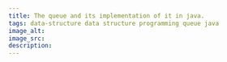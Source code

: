 ```yaml
---
title: The queue and its implementation of it in java.
tags: data-structure data structure programming queue java
image_alt:
image_src:
description:
---
```

